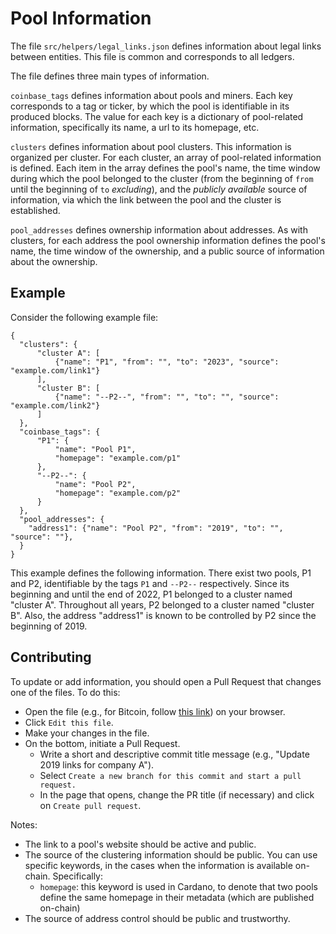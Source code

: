# Pool Information

The file `src/helpers/legal_links.json` defines information about legal links
between entities. This file is common and corresponds to all ledgers. 

The file defines three main types of information.

`coinbase_tags` defines information about pools and miners. Each key
corresponds to a tag or ticker, by which the pool is identifiable in its
produced blocks. The value for each key is a dictionary of pool-related
information, specifically its name, a url to its homepage, etc.

`clusters` defines information about pool clusters. This information is
organized per cluster. For each cluster, an array of pool-related information is
defined. Each item in the array defines the pool's name, the time window during
which the pool belonged to the cluster (from the beginning of `from` until the
beginning of `to` _excluding_), and the _publicly available_ source of
information, via which the link between the pool and the cluster is established.

`pool_addresses` defines ownership information about addresses. As with
clusters, for each address the pool ownership information defines the pool's
name, the time window of the ownership, and a public source of information about the ownership.

## Example

Consider the following example file:
```
{
  "clusters": {
      "cluster A": [
          {"name": "P1", "from": "", "to": "2023", "source": "example.com/link1"}
      ],
      "cluster B": [
          {"name": "--P2--", "from": "", "to": "", "source": "example.com/link2"}
      ]
  },
  "coinbase_tags": {
      "P1": {
          "name": "Pool P1",
          "homepage": "example.com/p1"
      },
      "--P2--": {
          "name": "Pool P2",
          "homepage": "example.com/p2"
      }
  },
  "pool_addresses": {
    "address1": {"name": "Pool P2", "from": "2019", "to": "", "source": ""},
  }
}
```

This example defines the following information. There exist two pools, P1 and
P2, identifiable by the tags `P1` and `--P2--` respectively. Since its
beginning and until the end of 2022, P1 belonged to a cluster named "cluster A".
Throughout all years, P2 belonged to a cluster named "cluster B". Also, the
address "address1" is known to be controlled by P2 since the beginning of 2019.

## Contributing

To update or add information, you should open a Pull
Request that changes one of the files. To do this:

- Open the file (e.g., for Bitcoin, follow [this link](https://github.com/Blockchain-Technology-Lab/pooling-analysis/blob/main/src/helpers/pool_information/bitcoin.json)) on your browser.
- Click `Edit this file`.
- Make your changes in the file.
- On the bottom, initiate a Pull Request.
  - Write a short and descriptive commit title message (e.g., "Update 2019 links for company A").
  - Select `Create a new branch for this commit and start a pull request.`
  - In the page that opens, change the PR title (if necessary) and click on `Create pull request`.

Notes:

- The link to a pool's website should be active and public. 
- The source of the clustering information should be public. You can use specific keywords, in the cases when the information is available on-chain. Specifically:
  - `homepage`: this keyword is used in Cardano, to denote that two pools define the same homepage in their metadata (which are published on-chain)
- The source of address control should be public and trustworthy.
